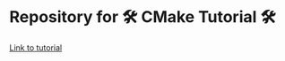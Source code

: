 # Repository for 🛠️ CMake Tutorial 🛠️

[Link to tutorial](https://cmake.org/cmake/help/latest/guide/tutorial/index.html)
